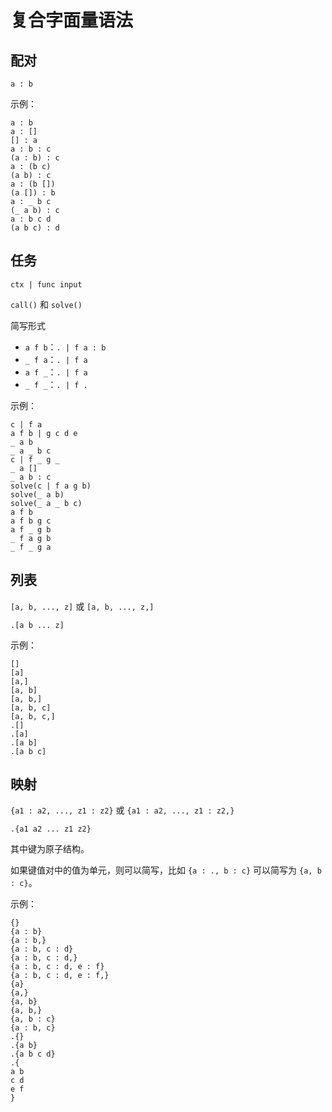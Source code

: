 # 复合字面量语法

## 配对

`a : b`

示例：

```air
a : b
a : []
[] : a
a : b : c
(a : b) : c
a : (b c)
(a b) : c
a : (b [])
(a []) : b
a : _ b c
(_ a b) : c
a : b c d
(a b c) : d
```

## 任务

`ctx | func input`

`call()` 和 `solve()`

简写形式

- `a f b`：`. | f a : b`
- `_ f a`：`. | f a`
- `a f _`：`. | f a`
- `_ f _`：`. | f .`

示例：

```Air
c | f a
a f b | g c d e
_ a b
_ a _ b c
c | f _ g _
_ a []
_ a b : c
solve(c | f a g b)
solve(_ a b)
solve(_ a _ b c)
a f b
a f b g c
a f _ g b
_ f a g b
_ f _ g a
```

## 列表

`[a, b, ..., z]` 或 `[a, b, ..., z,]`

`.[a b ... z]`

示例：

```air
[]
[a]
[a,]
[a, b]
[a, b,]
[a, b, c]
[a, b, c,]
.[]
.[a]
.[a b]
.[a b c]
```

## 映射

`{a1 : a2, ..., z1 : z2}` 或 `{a1 : a2, ..., z1 : z2,}`

`.{a1 a2 ... z1 z2}`

其中键为原子结构。

如果键值对中的值为单元，则可以简写，比如 `{a : ., b : c}` 可以简写为 `{a, b : c}`。

示例：

```air
{}
{a : b}
{a : b,}
{a : b, c : d}
{a : b, c : d,}
{a : b, c : d, e : f}
{a : b, c : d, e : f,}
{a}
{a,}
{a, b}
{a, b,}
{a, b : c}
{a : b, c}
.{}
.{a b}
.{a b c d}
.{
a b
c d
e f
}
```
